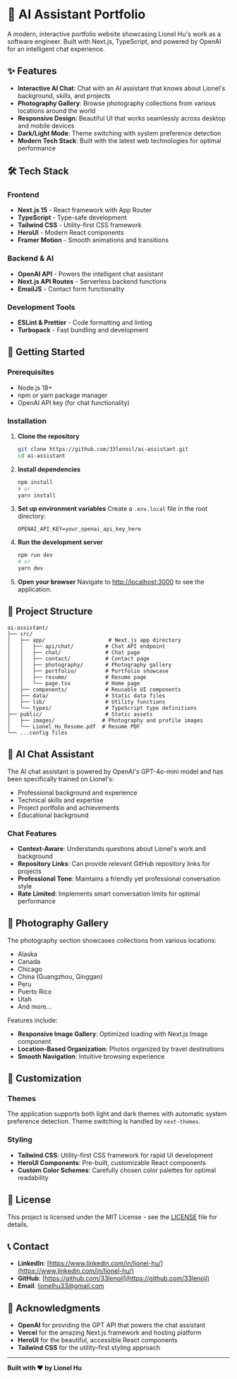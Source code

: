 # 🤖 AI Assistant Portfolio

A modern, interactive portfolio website showcasing Lionel Hu's work as a software engineer. Built with Next.js, TypeScript, and powered by OpenAI for an intelligent chat experience.

## ✨ Features

- **Interactive AI Chat**: Chat with an AI assistant that knows about Lionel's background, skills, and projects
- **Photography Gallery**: Browse photography collections from various locations around the world
- **Responsive Design**: Beautiful UI that works seamlessly across desktop and mobile devices
- **Dark/Light Mode**: Theme switching with system preference detection
- **Modern Tech Stack**: Built with the latest web technologies for optimal performance

## 🛠️ Tech Stack

### Frontend

- **Next.js 15** - React framework with App Router
- **TypeScript** - Type-safe development
- **Tailwind CSS** - Utility-first CSS framework
- **HeroUI** - Modern React components
- **Framer Motion** - Smooth animations and transitions

### Backend & AI

- **OpenAI API** - Powers the intelligent chat assistant
- **Next.js API Routes** - Serverless backend functions
- **EmailJS** - Contact form functionality

### Development Tools

- **ESLint & Prettier** - Code formatting and linting
- **Turbopack** - Fast bundling and development

## 🚀 Getting Started

### Prerequisites

- Node.js 18+
- npm or yarn package manager
- OpenAI API key (for chat functionality)

### Installation

1. **Clone the repository**

   ```bash
   git clone https://github.com/33lenoil/ai-assistant.git
   cd ai-assistant
   ```

2. **Install dependencies**

   ```bash
   npm install
   # or
   yarn install
   ```

3. **Set up environment variables**
   Create a `.env.local` file in the root directory:

   ```env
   OPENAI_API_KEY=your_openai_api_key_here
   ```

4. **Run the development server**

   ```bash
   npm run dev
   # or
   yarn dev
   ```

5. **Open your browser**
   Navigate to [http://localhost:3000](http://localhost:3000) to see the application.

## 📁 Project Structure

```
ai-assistant/
├── src/
│   ├── app/                    # Next.js app directory
│   │   ├── api/chat/          # Chat API endpoint
│   │   ├── chat/              # Chat page
│   │   ├── contact/           # Contact page
│   │   ├── photography/       # Photography gallery
│   │   ├── portfolio/         # Portfolio showcase
│   │   ├── resume/            # Resume page
│   │   └── page.tsx           # Home page
│   ├── components/            # Reusable UI components
│   ├── data/                  # Static data files
│   ├── lib/                   # Utility functions
│   └── types/                 # TypeScript type definitions
├── public/                    # Static assets
│   ├── images/               # Photography and profile images
│   └── Lionel_Hu_Resume.pdf  # Resume PDF
└── ...config files
```

## 🤖 AI Chat Assistant

The AI chat assistant is powered by OpenAI's GPT-4o-mini model and has been specifically trained on Lionel's:

- Professional background and experience
- Technical skills and expertise
- Project portfolio and achievements
- Educational background

### Chat Features

- **Context-Aware**: Understands questions about Lionel's work and background
- **Repository Links**: Can provide relevant GitHub repository links for projects
- **Professional Tone**: Maintains a friendly yet professional conversation style
- **Rate Limited**: Implements smart conversation limits for optimal performance

## 📸 Photography Gallery

The photography section showcases collections from various locations:

- Alaska
- Canada
- Chicago
- China (Guangzhou, Qinggan)
- Peru
- Puerto Rico
- Utah
- And more...

Features include:

- **Responsive Image Gallery**: Optimized loading with Next.js Image component
- **Location-Based Organization**: Photos organized by travel destinations
- **Smooth Navigation**: Intuitive browsing experience

## 🎨 Customization

### Themes

The application supports both light and dark themes with automatic system preference detection. Theme switching is handled by `next-themes`.

### Styling

- **Tailwind CSS**: Utility-first CSS framework for rapid UI development
- **HeroUI Components**: Pre-built, customizable React components
- **Custom Color Schemes**: Carefully chosen color palettes for optimal readability

## 📝 License

This project is licensed under the MIT License - see the [LICENSE](LICENSE) file for details.

## 📞 Contact

- **LinkedIn**: [https://www.linkedin.com/in/lionel-hu/](https://www.linkedin.com/in/lionel-hu/)
- **GitHub**: [https://github.com/33lenoil](https://github.com/33lenoil)
- **Email**: lionelhu33@gmail.com

## 🙏 Acknowledgments

- **OpenAI** for providing the GPT API that powers the chat assistant
- **Vercel** for the amazing Next.js framework and hosting platform
- **HeroUI** for the beautiful, accessible React components
- **Tailwind CSS** for the utility-first styling approach

---

**Built with ❤️ by Lionel Hu**
